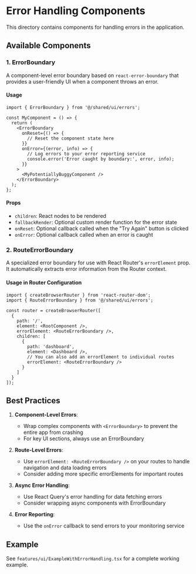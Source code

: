 # Error Handling Components

This directory contains components for handling errors in the application.

## Available Components

### 1. ErrorBoundary

A component-level error boundary based on `react-error-boundary` that provides a user-friendly UI when a component throws an error.

#### Usage

```tsx
import { ErrorBoundary } from '@/shared/ui/errors';

const MyComponent = () => {
  return (
    <ErrorBoundary
      onReset={() => {
        // Reset the component state here
      }}
      onError={(error, info) => {
        // Log errors to your error reporting service
        console.error('Error caught by boundary:', error, info);
      }}
    >
      <MyPotentiallyBuggyComponent />
    </ErrorBoundary>
  );
};
```

#### Props

- `children`: React nodes to be rendered
- `fallbackRender`: Optional custom render function for the error state
- `onReset`: Optional callback called when the "Try Again" button is clicked
- `onError`: Optional callback called when an error is caught

### 2. RouteErrorBoundary

A specialized error boundary for use with React Router's `errorElement` prop. It automatically extracts error information from the Router context.

#### Usage in Router Configuration

```tsx
import { createBrowserRouter } from 'react-router-dom';
import { RouteErrorBoundary } from '@/shared/ui/errors';

const router = createBrowserRouter([
  {
    path: '/',
    element: <RootComponent />,
    errorElement: <RouteErrorBoundary />,
    children: [
      {
        path: 'dashboard',
        element: <Dashboard />,
        // You can also add an errorElement to individual routes
        errorElement: <RouteErrorBoundary />
      }
    ]
  }
]);
```

## Best Practices

1. **Component-Level Errors**:
   - Wrap complex components with `<ErrorBoundary>` to prevent the entire app from crashing
   - For key UI sections, always use an ErrorBoundary

2. **Route-Level Errors**:
   - Use `errorElement: <RouteErrorBoundary />` on your routes to handle navigation and data loading errors
   - Consider adding more specific errorElements for important routes

3. **Async Error Handling**:
   - Use React Query's error handling for data fetching errors
   - Consider wrapping async components with ErrorBoundary

4. **Error Reporting**:
   - Use the `onError` callback to send errors to your monitoring service

## Example

See `features/ui/ExampleWithErrorHandling.tsx` for a complete working example. 